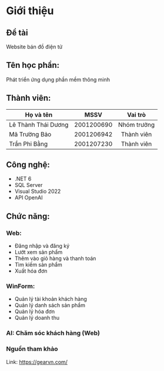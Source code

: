 # Giới thiệu 

## Đề tài
Website bán đồ điện tử
## Tên học phần: 
Phát triển ứng dụng phần mềm thông minh

## Thành viên:
| Họ và tên | MSSV | Vai trò |
| ------------- |:-------------:|:-------------:|
| Lê Thành Thái Dương | 2001200690 | Nhóm trưởng |
| Mã Trường Bảo | 2001206942 | Thành viên |
| Trần Phi Bằng | 2001207230 | Thành viên|

## Công nghệ: 
- .NET 6
- SQL Server
- Visual Studio 2022
- API OpenAI

## Chức năng:
### Web: 
  + Đăng nhập và đăng ký
  + Lướt xem sản phẩm
  + Thêm vào giỏ hàng và thanh toán
  + Tìm kiếm sản phẩm
  + Xuất hóa đơn
### WinForm:
  + Quản lý tài khoản khách hàng
  + Quản lý danh sách sản phẩm
  + Quản lý hóa đơn
  + Quản lý doanh thu
### AI: Chăm sóc khách hàng (Web)
### Nguồn tham khảo
Link: https://gearvn.com/ 
  
